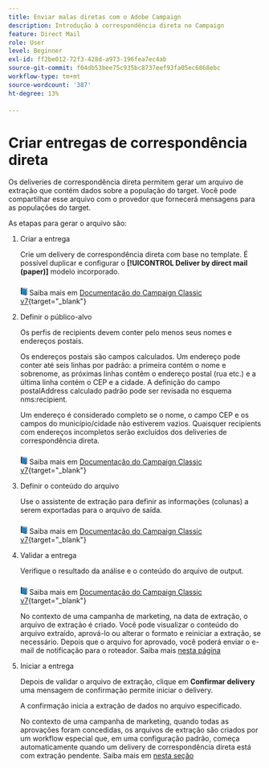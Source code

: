 ```yaml
---
title: Enviar malas diretas com o Adobe Campaign
description: Introdução à correspondência direta no Campaign
feature: Direct Mail
role: User
level: Beginner
exl-id: ff2be012-72f3-428d-a973-196fea7ec4ab
source-git-commit: f04db53bee75c935bc8737eef93fa05ec6868ebc
workflow-type: tm+mt
source-wordcount: '387'
ht-degree: 13%

---
```


# Criar entregas de correspondência direta

Os deliveries de correspondência direta permitem gerar um arquivo de extração que contém dados sobre a população do target. Você pode compartilhar esse arquivo com o provedor que fornecerá mensagens para as populações do target.

As etapas para gerar o arquivo são:

1. Criar a entrega

   Crie um delivery de correspondência direta com base no template. É possível duplicar e configurar o **[!UICONTROL Deliver by direct mail (paper)]** modelo incorporado.

   ![](../assets/do-not-localize/book.png) Saiba mais em [Documentação do Campaign Classic v7](https://experienceleague.adobe.com/docs/campaign-classic/using/sending-messages/sending-direct-mail/creating-a-direct-mail-delivery.html){target="_blank"}

1. Definir o público-alvo

   Os perfis de recipients devem conter pelo menos seus nomes e endereços postais.

   Os endereços postais são campos calculados. Um endereço pode conter até seis linhas por padrão: a primeira contém o nome e sobrenome, as próximas linhas contêm o endereço postal (rua etc.) e a última linha contém o CEP e a cidade. A definição do campo postalAddress calculado padrão pode ser revisada no esquema nms:recipient.

   Um endereço é considerado completo se o nome, o campo CEP e os campos do município/cidade não estiverem vazios. Quaisquer recipients com endereços incompletos serão excluídos dos deliveries de correspondência direta.

   ![](../assets/do-not-localize/book.png) Saiba mais em [Documentação do Campaign Classic v7](https://experienceleague.adobe.com/docs/campaign-classic/using/sending-messages/key-steps-when-creating-a-delivery/steps-defining-the-target-population.html){target="_blank"}

1. Definir o conteúdo do arquivo

   Use o assistente de extração para definir as informações (colunas) a serem exportadas para o arquivo de saída.

   ![](../assets/do-not-localize/book.png) Saiba mais em [Documentação do Campaign Classic v7](https://experienceleague.adobe.com/docs/campaign-classic/using/sending-messages/sending-direct-mail/defining-the-direct-mail-content.html){target="_blank"}

1. Validar a entrega

   Verifique o resultado da análise e o conteúdo do arquivo de output.

   ![](../assets/do-not-localize/book.png) Saiba mais em [Documentação do Campaign Classic v7](https://experienceleague.adobe.com/docs/campaign-classic/using/sending-messages/sending-direct-mail/validating.html){target="_blank"}

   No contexto de uma campanha de marketing, na data de extração, o arquivo de extração é criado. Você pode visualizar o conteúdo do arquivo extraído, aprová-lo ou alterar o formato e reiniciar a extração, se necessário. Depois que o arquivo for aprovado, você poderá enviar o e-mail de notificação para o roteador. Saiba mais [nesta página](https://experienceleague.adobe.com/docs/campaign/automation/campaign-orchestration/marketing-campaign-approval.html)

1. Iniciar a entrega

   Depois de validar o arquivo de extração, clique em **Confirmar delivery** uma mensagem de confirmação permite iniciar o delivery.

   A confirmação inicia a extração de dados no arquivo especificado.

   No contexto de uma campanha de marketing, quando todas as aprovações foram concedidas, os arquivos de extração são criados por um workflow especial que, em uma configuração padrão, começa automaticamente quando um delivery de correspondência direta está com extração pendente. Saiba mais em [nesta seção](https://experienceleague.adobe.com/docs/campaign/automation/campaign-orchestration/marketing-campaign-deliveries.html?lang=pt-BR)
